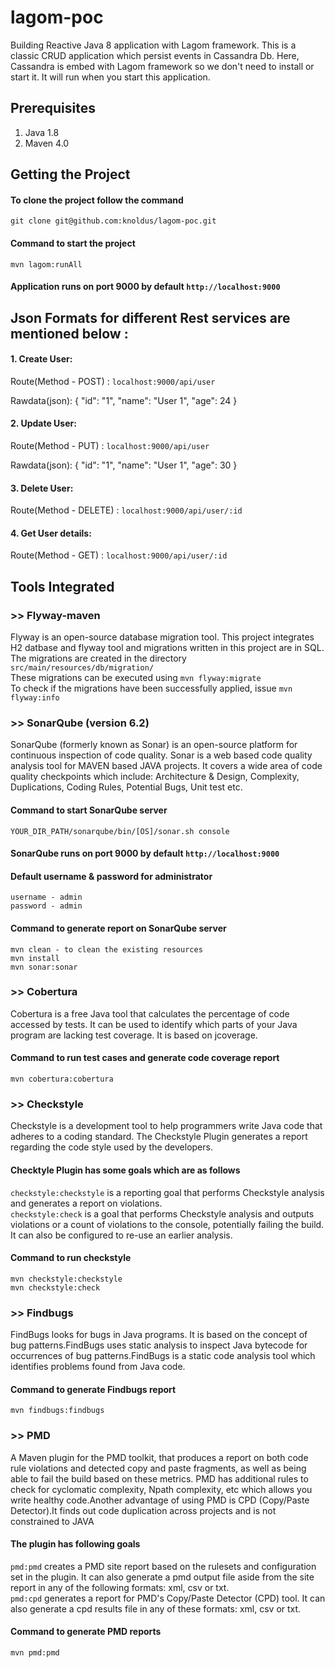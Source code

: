 # lagom-poc

Building Reactive Java 8 application with Lagom framework. This is a classic CRUD application which persist events in Cassandra Db. Here, Cassandra is embed with Lagom framework so we don't need to install or start it. It will run when you start this application.

## Prerequisites
1. Java 1.8
2. Maven 4.0

## Getting the Project
#### To clone the project follow the command
`git clone git@github.com:knoldus/lagom-poc.git`

#### Command to start the project
`mvn lagom:runAll`

#### Application runs on port 9000 by default  `http://localhost:9000`

## Json Formats for different Rest services are mentioned below :

#### 1. Create User:

Route(Method - POST) : `localhost:9000/api/user`

Rawdata(json): 
    {
	"id": "1",
	"name": "User 1",
	"age": 24
    }


#### 2. Update User:

Route(Method - PUT) : `localhost:9000/api/user`

Rawdata(json): 
    {
	"id": "1",
	"name": "User 1",
	"age": 30
    }
    

#### 3. Delete User:

Route(Method - DELETE) : `localhost:9000/api/user/:id`
    

#### 4. Get User details:

Route(Method - GET) : `localhost:9000/api/user/:id`


## Tools Integrated

### >> Flyway-maven
Flyway is an open-source database migration tool. This project integrates H2 datbase and flyway tool and migrations written in this project are in SQL.</br>
The migrations are created in the directory `src/main/resources/db/migration/`</br>
These migrations can be executed using `mvn flyway:migrate`</br>
To check if the migrations have been successfully applied, issue `mvn flyway:info`</br>

### >> SonarQube (version 6.2)
SonarQube (formerly known as Sonar) is an open-source platform for continuous inspection of code quality. Sonar is a web based code quality analysis tool for MAVEN based JAVA projects. It covers a wide area of code quality checkpoints which include: Architecture & Design, Complexity, Duplications, Coding Rules, Potential Bugs, Unit test etc.

#### Command to start SonarQube server
`YOUR_DIR_PATH/sonarqube/bin/[OS]/sonar.sh console`

#### SonarQube runs on port 9000 by default  `http://localhost:9000`

#### Default username & password for administrator
`username - admin`</br>
`password - admin`

#### Command to generate report on SonarQube server
`mvn clean - to clean the existing resources`</br>
`mvn install`</br>
`mvn sonar:sonar`

### >> Cobertura
Cobertura is a free Java tool that calculates the percentage of code accessed by tests. It can be used to identify which parts of your Java program are lacking test coverage. It is based on jcoverage.

#### Command to run test cases and generate code coverage report
`mvn cobertura:cobertura`

### >> Checkstyle
Checkstyle is a development tool to help programmers write Java code that adheres to a coding standard. The Checkstyle Plugin generates a report regarding the code style used by the developers.

#### Checktyle Plugin has some goals which are as follows
`checkstyle:checkstyle` is a reporting goal that performs Checkstyle analysis and generates a report on violations.<br>
`checkstyle:check` is a goal that performs Checkstyle analysis and outputs violations or a count of violations to the console, potentially failing the build. It can also be configured to re-use an earlier analysis.

#### Command to run checkstyle
`mvn checkstyle:checkstyle`<br>
`mvn checkstyle:check`

### >> Findbugs
FindBugs looks for bugs in Java programs. It is based on the concept of bug patterns.FindBugs uses static analysis to inspect Java bytecode for occurrences of bug patterns.FindBugs is a static code analysis tool which identifies problems found from Java code.

#### Command to generate Findbugs report
`mvn findbugs:findbugs`

### >> PMD
A Maven plugin for the PMD toolkit, that produces a report on both code rule violations and detected copy and paste fragments, as well as being able to fail the build based on these metrics.
PMD has additional rules to check for cyclomatic complexity, Npath complexity, etc which allows you write healthy code.Another advantage of using PMD is CPD (Copy/Paste Detector).It finds out code duplication across projects and is not constrained to JAVA

#### The plugin has following goals
`pmd:pmd` creates a PMD site report based on the rulesets and configuration set in the plugin. It can also generate a pmd output file aside from the site report in any of the following formats: xml, csv or txt. <br>
`pmd:cpd` generates a report for PMD's Copy/Paste Detector (CPD) tool. It can also generate a cpd results file in any of these formats: xml, csv or txt.

#### Command to generate PMD reports
`mvn pmd:pmd`
